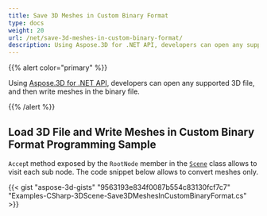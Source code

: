 ```yaml
---
title: Save 3D Meshes in Custom Binary Format
type: docs
weight: 20
url: /net/save-3d-meshes-in-custom-binary-format/
description: Using Aspose.3D for .NET API, developers can open any supported 3D file, and then write meshes in the custom binary file.
---
```


{{% alert color="primary" %}}

Using [Aspose.3D for .NET API](https://products.aspose.com/3d/net/), developers can open any supported 3D file, and then write meshes in the binary file.

{{% /alert %}}
## **Load 3D File and Write Meshes in Custom Binary Format Programming Sample**
`Accep`t method exposed by the `RootNode` member in the [`Scene`](https://reference.aspose.com/3d/net/aspose.threed/scene) class allows to visit each sub node. The code snippet below allows to convert meshes only.

{{< gist "aspose-3d-gists" "9563193e834f0087b554c83130fcf7c7" "Examples-CSharp-3DScene-Save3DMeshesInCustomBinaryFormat.cs" >}}

